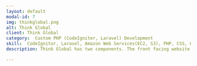 ```yaml
---
layout: default
modal-id: 7
img: thinkglobal.png
alt: Think Global
client: Think Global
category:  Custom PHP (CodeIgniter, Laravel) Development
skill:  CodeIgnitor, Laravel, Amazon Web Services(EC2, S3), PHP, CSS, HTML, JavaScript, Git, sphinxsearch, OAuthentication OAuth2, MongoDB,Search Engine Optimization
description: Think Global has two components. The front facing website is built with CodeIgniter. It also has an access limited reporting feature in the back end, which is built with Laravel. I worked as a freelancer there for one year. I had worked on tasks as following.<ul><li>Updated website contents as requested, always deliver on time, no matter the task was big or small</li> <li>Developed features under CodeIgniter or Laravel framework to expand site functionalities </li><li>Deployed source codes through Git. Managed Git repositories and permissions</li><li>Maintained in-house web server, such as install packages, configure servers, set up users and user groups, set up cron jobs, run through system logs, access logs or error logs to troubleshoot, set up IP Tables, whitelists, or firewall rules.</li><li>Maintained in-house mail server by configuring Postfix/Dovecot/Spam Assassin/Amavis</li><li>Managed and monitored cloud infrastructure on Amazon AWS for EC2, S3, and RDS</li><li>Measured site's search traffic and performance. Search Engine Optimization through Google Analytics, Google Tag Manager, Google Search Console </li></ul><br><button name="button2" onclick="window.open('https://www.think.global')"> View Site</button>

---
```

